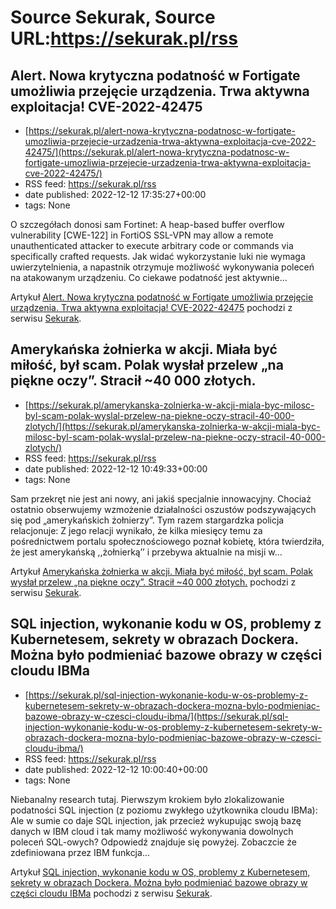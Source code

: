# Source Sekurak, Source URL:https://sekurak.pl/rss

## Alert. Nowa krytyczna podatność w Fortigate umożliwia przejęcie urządzenia. Trwa aktywna exploitacja! CVE-2022-42475
 - [https://sekurak.pl/alert-nowa-krytyczna-podatnosc-w-fortigate-umozliwia-przejecie-urzadzenia-trwa-aktywna-exploitacja-cve-2022-42475/](https://sekurak.pl/alert-nowa-krytyczna-podatnosc-w-fortigate-umozliwia-przejecie-urzadzenia-trwa-aktywna-exploitacja-cve-2022-42475/)
 - RSS feed: https://sekurak.pl/rss
 - date published: 2022-12-12 17:35:27+00:00
 - tags: None

<p>O szczegółach donosi sam Fortinet: A heap-based buffer overflow vulnerability [CWE-122]&#160;in FortiOS SSL-VPN may allow a remote unauthenticated attacker to execute arbitrary code or commands via specifically crafted requests. Jak widać wykorzystanie luki nie wymaga uwierzytelnienia, a napastnik otrzymuje możliwość wykonywania poleceń na atakowanym urządzeniu. Co ciekawe podatność jest aktywnie...</p>
<p>Artykuł <a href="https://sekurak.pl/alert-nowa-krytyczna-podatnosc-w-fortigate-umozliwia-przejecie-urzadzenia-trwa-aktywna-exploitacja-cve-2022-42475/" rel="nofollow">Alert. Nowa krytyczna podatność w Fortigate umożliwia przejęcie urządzenia. Trwa aktywna exploitacja! CVE-2022-42475</a> pochodzi z serwisu <a href="https://sekurak.pl" rel="nofollow">Sekurak</a>.</p>

## Amerykańska żołnierka w akcji. Miała być miłość, był scam. Polak wysłał przelew „na piękne oczy”. Stracił ~40 000 złotych.
 - [https://sekurak.pl/amerykanska-zolnierka-w-akcji-miala-byc-milosc-byl-scam-polak-wyslal-przelew-na-piekne-oczy-stracil-40-000-zlotych/](https://sekurak.pl/amerykanska-zolnierka-w-akcji-miala-byc-milosc-byl-scam-polak-wyslal-przelew-na-piekne-oczy-stracil-40-000-zlotych/)
 - RSS feed: https://sekurak.pl/rss
 - date published: 2022-12-12 10:49:33+00:00
 - tags: None

<p>Sam przekręt nie jest ani nowy, ani jakiś specjalnie innowacyjny. Chociaż ostatnio obserwujemy wzmożenie działalności oszustów podszywających się pod &#8222;amerykańskich żołnierzy&#8221;. Tym razem stargardzka policja relacjonuje: Z jego relacji wynikało, że kilka miesięcy temu za pośrednictwem portalu społecznościowego poznał kobietę, która twierdziła, że jest amerykańską ,,żołnierką’’ i przebywa aktualnie na misji w...</p>
<p>Artykuł <a href="https://sekurak.pl/amerykanska-zolnierka-w-akcji-miala-byc-milosc-byl-scam-polak-wyslal-przelew-na-piekne-oczy-stracil-40-000-zlotych/" rel="nofollow">Amerykańska żołnierka w akcji. Miała być miłość, był scam. Polak wysłał przelew &#8222;na piękne oczy&#8221;. Stracił ~40 000 złotych.</a> pochodzi z serwisu <a href="https://sekurak.pl" rel="nofollow">Sekurak</a>.</p>

## SQL injection, wykonanie kodu w OS, problemy z Kubernetesem, sekrety w obrazach Dockera. Można było podmieniać bazowe obrazy w części cloudu IBMa
 - [https://sekurak.pl/sql-injection-wykonanie-kodu-w-os-problemy-z-kubernetesem-sekrety-w-obrazach-dockera-mozna-bylo-podmieniac-bazowe-obrazy-w-czesci-cloudu-ibma/](https://sekurak.pl/sql-injection-wykonanie-kodu-w-os-problemy-z-kubernetesem-sekrety-w-obrazach-dockera-mozna-bylo-podmieniac-bazowe-obrazy-w-czesci-cloudu-ibma/)
 - RSS feed: https://sekurak.pl/rss
 - date published: 2022-12-12 10:00:40+00:00
 - tags: None

<p>Niebanalny research tutaj. Pierwszym krokiem było zlokalizowanie podatności SQL injection (z poziomu zwykłego użytkownika cloudu IBMa): Ale w sumie co daje SQL injection, jak przecież wykupując swoją bazę danych w IBM cloud i tak mamy możliwość wykonywania dowolnych poleceń SQL-owych? Odpowiedź znajduje się powyżej. Zobaczcie że zdefiniowana przez IBM funkcja...</p>
<p>Artykuł <a href="https://sekurak.pl/sql-injection-wykonanie-kodu-w-os-problemy-z-kubernetesem-sekrety-w-obrazach-dockera-mozna-bylo-podmieniac-bazowe-obrazy-w-czesci-cloudu-ibma/" rel="nofollow">SQL injection, wykonanie kodu w OS, problemy z Kubernetesem, sekrety w obrazach Dockera. Można było podmieniać bazowe obrazy w części cloudu IBMa</a> pochodzi z serwisu <a href="https://sekurak.pl" rel="nofollow">Sekurak</a>.</p>
